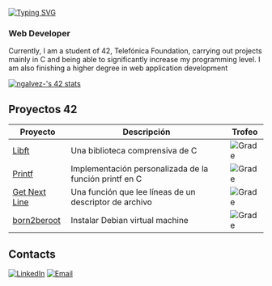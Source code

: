 [![Typing SVG](https://readme-typing-svg.demolab.com?font=Fira+Code&weight=700&duration=2000&pause=500&center=false&random=false&width=435&lines=Hi+everyone!;I'm+Noah+G%C3%A1lvez)](https://git.io/typing-svg)

### Web Developer
Currently, I am a student of 42, Telefónica Foundation, carrying out projects mainly in C and being able to significantly increase my programming level.
I am also finishing a higher degree in web application development

[![ngalvez-'s 42 stats](https://badge.mediaplus.ma/darkblue/ngalvez-?1337Badge=off&UM6P=off)](https://github.com/oakoudad/badge42)

## Proyectos 42

| Proyecto                    | Descripción                                                                    | Trofeo                                                  |
|-----------------------------|--------------------------------------------------------------------------------|---------------------------------------------------------|
| [Libft](#libft)            | Una biblioteca comprensiva de C                                                | ![Grade](https://img.shields.io/badge/Grade-125/100-green?style=for-the-badge) |
| [Printf](#printf)           | Implementación personalizada de la función printf en C                         | ![Grade](https://img.shields.io/badge/Grade-100/100-green?style=for-the-badge) |
| [Get Next Line](#get-next-line) | Una función que lee líneas de un descriptor de archivo                     | ![Grade](https://img.shields.io/badge/Grade-125/100-green?style=for-the-badge) |
| [born2beroot](#born2beroot) |  Instalar Debian virtual machine                     | ![Grade](https://img.shields.io/badge/Grade-Pendiente-yellow?style=for-the-badge) |

## Contacts

[![LinkedIn](https://img.shields.io/badge/LinkedIn-Noah_Galvez-0077B5?style=for-the-badge&logo=linkedin&logoColor=white&labelColor=101010)](https://www.linkedin.com/in/noahgalvezmontes)
[![Email](https://img.shields.io/badge/Email-n.galvez.montes@gmail.com-D14836?style=for-the-badge&logo=gmail&logoColor=white&labelColor=101010)](mailto:n.galvez.montes@gmail.com)
